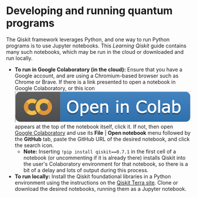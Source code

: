 # Developing and running quantum programs

The Qiskit framework leverages Python, and one way to run Python programs is to use Jupyter notebooks. This _Learning Qiskit_ guide contains many such notebooks, which may be run in the cloud or downloaded and run locally. 

* **To run in Google Colaboratory \(in the cloud\):** Ensure that you have a Google account, and are using a Chromium-based browser such as Chrome or Brave. If there is a link presented to open a notebook in Google Colaboratory, or this icon![](../.gitbook/assets/open-in-colab.png)appears at the top of the notebook itself, click it. If not, then open [Google Colaboratory](https://colab.research.google.com) and use its **File** \| **Open notebook** menu followed by the **GitHub** tab, paste the GitHub URL of the desired notebook, and click the search icon.
  * **Note:** Inserting `!pip install qiskit==0.7.1` in the first cell of a notebook \(or uncommenting if it is already there\) installs Qiskit into the user's Colaboratory environment for that notebook, so there is a bit of a delay and lots of output during this process.
* **To run locally:** Install the Qiskit foundational libraries in a Python environment using the instructions on the [Qiskit Terra site](https://qiskit.org/terra). Clone or download the desired notebooks, running them as a Jupyter notebook.

